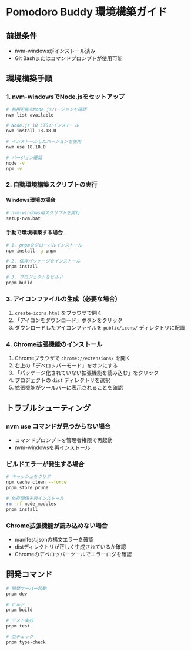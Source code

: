 # Pomodoro Buddy 環境構築ガイド

## 前提条件
- nvm-windowsがインストール済み
- Git Bashまたはコマンドプロンプトが使用可能

## 環境構築手順

### 1. nvm-windowsでNode.jsをセットアップ

```bash
# 利用可能なNode.jsバージョンを確認
nvm list available

# Node.js 18 LTSをインストール
nvm install 18.18.0

# インストールしたバージョンを使用
nvm use 18.18.0

# バージョン確認
node -v
npm -v
```

### 2. 自動環境構築スクリプトの実行

#### Windows環境の場合
```bash
# nvm-windows用スクリプトを実行
setup-nvm.bat
```

#### 手動で環境構築する場合

```bash
# 1. pnpmをグローバルインストール
npm install -g pnpm

# 2. 依存パッケージをインストール
pnpm install

# 3. プロジェクトをビルド
pnpm build
```

### 3. アイコンファイルの生成（必要な場合）

1. `create-icons.html` をブラウザで開く
2. 「アイコンをダウンロード」ボタンをクリック
3. ダウンロードしたアイコンファイルを `public/icons/` ディレクトリに配置

### 4. Chrome拡張機能のインストール

1. Chromeブラウザで `chrome://extensions/` を開く
2. 右上の「デベロッパーモード」をオンにする
3. 「パッケージ化されていない拡張機能を読み込む」をクリック
4. プロジェクトの `dist` ディレクトリを選択
5. 拡張機能がツールバーに表示されることを確認

## トラブルシューティング

### nvm use コマンドが見つからない場合
- コマンドプロンプトを管理者権限で再起動
- nvm-windowsを再インストール

### ビルドエラーが発生する場合
```bash
# キャッシュをクリア
npm cache clean --force
pnpm store prune

# 依存関係を再インストール
rm -rf node_modules
pnpm install
```

### Chrome拡張機能が読み込めない場合
- manifest.jsonの構文エラーを確認
- distディレクトリが正しく生成されているか確認
- Chromeのデベロッパーツールでエラーログを確認

## 開発コマンド

```bash
# 開発サーバー起動
pnpm dev

# ビルド
pnpm build

# テスト実行
pnpm test

# 型チェック
pnpm type-check
``` 